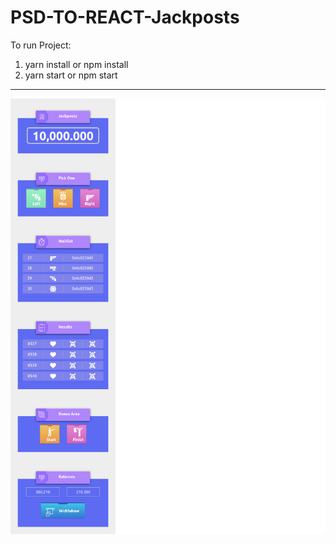 # PSD-TO-REACT-Jackposts 
To run Project:

1. yarn install or npm install
2. yarn start or npm start

-----------------------------------------------------------------------


![PSD IMAGE:](/data/React-Redux-App.png)

